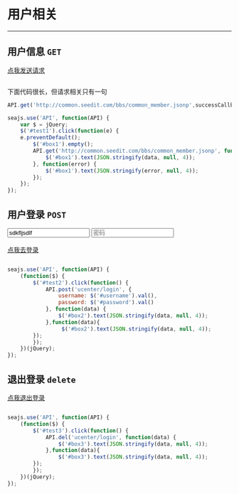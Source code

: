 # 用户相关

---
<script>
    seajs.config({
        path:'http://assets.spmjs.org/'
    });
</script>

## 用户信息 `GET`

<a href="javascript:" id="test1">点我发送请求</a>
<pre id="box1"></pre>

下面代码很长，但请求相关只有一句
```javascript
API.get('http://common.seedit.com/bbs/common_member.jsonp',successCallback,errorCallback);
```
````javascript
seajs.use('API', function(API) {
    var $ = jQuery;
    $('#test1').click(function(e) {
    e.preventDefault();
        $('#box1').empty();
        API.get('http://common.seedit.com/bbs/common_member.jsonp', function(data) {
            $('#box1').text(JSON.stringify(data, null, 4));
        }, function(error) {
            $('#box1').text(JSON.stringify(error, null, 4));
        });
    });
});
````

## 用户登录 `POST`
<input type="username" id="username" placeholder="用户名" value="sdkfljsdlf">
<input type="password" id="password" placeholder="密码">
<br>
<br>
<a href="javascript:" id="test2">点我去登录</a>
<pre id="box2"></pre>

````javascript
seajs.use('API', function(API) {
    (function($) {
        $('#test2').click(function() {
            API.post('ucenter/login', {
                username: $('#username').val(),
                password: $('#password').val()
            }, function(data) {
                $('#box2').text(JSON.stringify(data, null, 4));
            },function(data){
                 $('#box2').text(JSON.stringify(data, null, 4));
        });
        });
    })(jQuery);
});
````


## 退出登录 `delete`
<a href="javascript:" id="test3">点我退出登录</a>
<pre id="box3"></pre>

````javascript
seajs.use('API', function(API) {
    (function($) {
        $('#test3').click(function() {
            API.del('ucenter/login', function(data) {
                $('#box3').text(JSON.stringify(data, null, 4));
            },function(data){
                $('#box3').text(JSON.stringify(data, null, 4));
        });
        });
    })(jQuery);
});
````